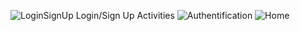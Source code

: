 ![LoginSignUp](https://github.com/HoudaMounir/TP-3/assets/122269840/d1d3a54e-42b9-4e44-bcb8-efc5a2b92dcb)
Login/Sign Up Activities
![Authentification](https://github.com/HoudaMounir/TP-3/assets/122269840/4dfb2719-1178-49da-aeda-0d4c5334f0d1)
![Home](https://github.com/HoudaMounir/TP-3/assets/122269840/d709d005-a74b-4247-abd2-7b366ab50183)

